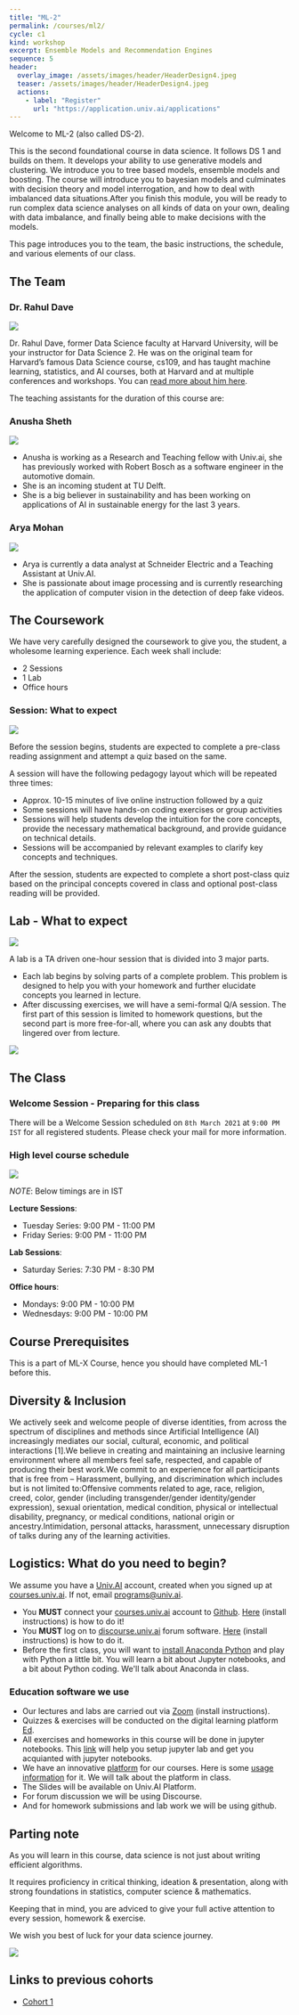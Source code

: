 ```yaml
---
title: "ML-2"
permalink: /courses/ml2/
cycle: c1
kind: workshop
excerpt: Ensemble Models and Recommendation Engines
sequence: 5
header:
  overlay_image: /assets/images/header/HeaderDesign4.jpeg
  teaser: /assets/images/header/HeaderDesign4.jpeg
  actions:
    - label: "Register"
      url: "https://application.univ.ai/applications"
---
```


Welcome to ML-2 (also called DS-2). 

This is the second foundational course in data science. It follows DS 1 and builds on them. It develops your ability to use generative models and clustering. We introduce you to tree based models, ensemble models and boosting. The course will introduce you to bayesian models and culminates with decision theory and model interrogation, and how to deal with imbalanced data situations.After you finish this module, you will be ready to run complex data science analyses on all kinds of data on your own, dealing with data imbalance, and finally being able to make decisions with the models.

This page introduces you to the team, the basic instructions, the schedule, and various elements of our class.

## The Team

### Dr. Rahul Dave 

![](/assets/images/people/RahulDave.jpeg)

Dr. Rahul Dave, former Data Science faculty at Harvard University, will be your instructor for Data Science 2. He was on the original team for Harvard’s famous Data Science course, cs109, and has taught machine learning, statistics, and AI courses, both at Harvard and at multiple conferences and workshops. You can [read more about him here](https://univ.ai/team/rahul-dave-2). 

The teaching assistants for the duration of this course are:

### Anusha Sheth

![](/assets/images/people/AnushaSheth.png)

- Anusha is working as a Research and Teaching fellow with Univ.ai, she has previously worked with Robert Bosch as a software engineer in the automotive domain.
- She is an incoming student at TU Delft.
- She is a big believer in sustainability and has been working on applications of AI in sustainable energy for the last 3 years.

### Arya Mohan

![](/assets/images/people/AryaMohan.jpeg)

- Arya is currently a data analyst at Schneider Electric and a Teaching Assistant at Univ.AI.
- She is passionate about image processing and is currently researching the application of computer vision in the detection of deep fake videos.

## The Coursework

We have very carefully designed the coursework to give you, the student, a wholesome learning experience.
Each week shall include:

- 2 Sessions
- 1 Lab
- Office hours

### Session: What to expect

![](/assets/images/Session.png)

Before the session begins, students are expected to complete a pre-class reading assignment and attempt a quiz based on the same.

A session will have the following pedagogy layout which will be repeated three times:

- Approx. 10-15 minutes of live online instruction followed by a quiz
- Some sessions will have hands-on coding exercises or group activities
- Sessions will help students develop the intuition for the core concepts, provide the necessary mathematical background, and provide guidance on technical details.
- Sessions will be accompanied by relevant examples to clarify key concepts and techniques.

After the session, students are expected to complete a short post-class quiz based on the principal concepts covered in class and optional post-class reading will be provided.

## Lab - What to expect

![](/assets/images/Lab.png)

A lab is a TA driven one-hour session that is divided into 3 major parts. 

- Each lab begins by solving parts of a complete problem. This problem is designed to help you with your homework and further elucidate concepts you learned in lecture.
- After discussing exercises, we will have a semi-formal Q/A session. The first part of this session is limited to homework questions, but the second part is more free-for-all, where you can ask any doubts that lingered over from lecture.

![](/assets/ml2-c1.assets/content.png)

## The Class

### Welcome Session - Preparing for this class 

There will be a Welcome Session scheduled on ```8th March 2021``` at ```9:00 PM IST``` for all registered students. Please check your mail for more information.

### High level course schedule 

![](/assets/ml2-c1.assets/schedule.png)

*NOTE*: Below timings are in IST

**Lecture Sessions**: 
- Tuesday Series: 9:00 PM - 11:00 PM 
- Friday Series: 9:00 PM - 11:00 PM

**Lab Sessions**: 
- Saturday Series: 7:30 PM - 8:30 PM

**Office hours**: 
- Mondays: 9:00 PM - 10:00 PM	
- Wednesdays: 9:00 PM - 10:00 PM

## Course Prerequisites

This is a part of ML-X Course, hence you should have completed ML-1 before this.

## Diversity & Inclusion

We actively seek and welcome people of diverse identities, from across the spectrum of disciplines and methods since Artificial Intelligence (AI) increasingly mediates our social, cultural, economic, and political interactions [1].We believe in creating and maintaining an inclusive learning environment where all members feel safe, respected, and capable of producing their best work.We commit to an experience for all participants that is free from – Harassment, bullying, and discrimination which includes but is not limited to:Offensive comments related to age, race, religion, creed, color, gender (including transgender/gender identity/gender expression), sexual orientation, medical condition, physical or intellectual disability, pregnancy, or medical conditions, national origin or ancestry.Intimidation, personal attacks, harassment, unnecessary disruption of talks during any of the learning activities.

## Logistics: What do you need to begin?

We assume you have a [Univ.AI](https://courses.univ.ai) account, created when you signed up at [courses.univ.ai](https://courses.univ.ai). 
If not, email [programs@univ.ai](mailto:programs@univ.ai).

- You **MUST** connect your [courses.univ.ai](https://courses.univ.ai) account to [Github](https://github.com). [Here](github.md) (install instructions) is how to do it!
- You **MUST** log on to [discourse.univ.ai](https://discourse.univ.ai) forum software. [Here](discourse.md) (install instructions) is how to do it.
- Before the first class, you will want to [install Anaconda Python](anacondapython.md) and play with Python a little bit. You will learn a bit about Jupyter notebooks, and a bit about Python coding. We'll talk about Anaconda in class.

### Education software we use

- Our lectures and labs are carried out via [Zoom](/support/zoom/) (install instructions).
- Quizzes & exercises will be conducted on the digital learning platform [Ed](/support/edstem/).
- All exercises and homeworks in this course will be done in jupyter notebooks. This [link](https://www.dataquest.io/blog/jupyter-notebook-tutorial/) will help you setup jupyter lab and get you acquianted with jupyter notebooks.
- We have an innovative [platform](https://courses.univ.ai) for our courses. Here is some [usage information](platform.md) for it. We will talk about the platform in class.
- The Slides will be available on Univ.AI Platform.
- For forum discussion we will be using Discourse.
- And for homework submissions and lab work we will be using github.

## Parting note

As you will learn in this course, data science is not just about writing efficient algorithms.

It requires proficiency in critical thinking, ideation & presentation, along with strong foundations in statistics, computer science & mathematics.

Keeping that in mind, you are adviced to give your full active attention to every session, homework & exercise.

We wish you best of luck for your data science journey.

![](/assets/images/end.jpeg)

## Links to previous cohorts 

- [Cohort 1](/catalog/cohort1/ml2/)